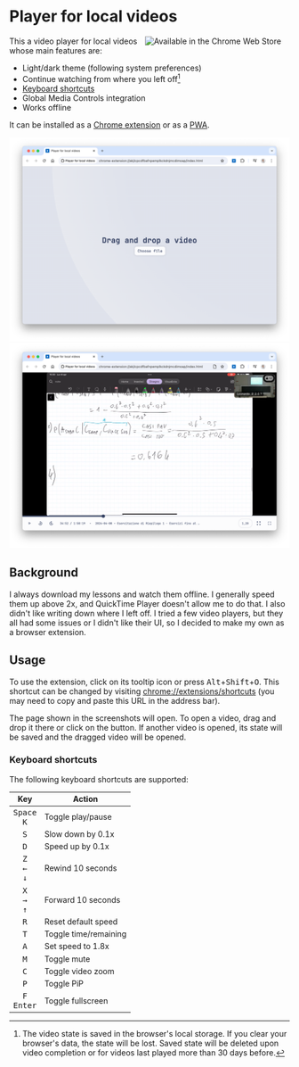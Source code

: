 # Player for local videos

[<img align="right" src="./images/chrome-web-store-badge.svg" alt="Available in the Chrome Web Store" width="260">](https://chrome.google.com/webstore/detail/player-for-local-videos/jobmoeleihhccoboiljgojnjkejppiih)

This a video player for local videos whose main features are:

- Light/dark theme (following system preferences)
- Continue watching from where you left off[^1]
- [Keyboard shortcuts](#keyboard-shortcuts)
- Global Media Controls integration
- Works offline

It can be installed as a [Chrome extension](https://chrome.google.com/webstore/detail/player-for-local-videos/jobmoeleihhccoboiljgojnjkejppiih) or as a [PWA](https://dltmtt.github.io/video-player/src).

[^1]: The video state is saved in the browser's local storage. If you clear your browser's data, the state will be lost. Saved state will be deleted upon video completion or for videos last played more than 30 days before.

![Screenshot of the welcome screen](./images/welcome-light.png "Welcome screen")
![Screenshot of the player](./images/player-light.png "Player")

## Background

I always download my lessons and watch them offline.
I generally speed them up above 2x, and QuickTime Player doesn't allow me to do that. I also didn't like writing down where I left off.
I tried a few video players, but they all had some issues or I didn't like their UI, so I decided to make my own as a browser extension.

## Usage

To use the extension, click on its tooltip icon or press <kbd>Alt</kbd>+<kbd>Shift</kbd>+<kbd>O</kbd>.
This shortcut can be changed by visiting <chrome://extensions/shortcuts> (you may need to copy and paste this URL in the address bar).

The page shown in the screenshots will open.
To open a video, drag and drop it there or click on the button.
If another video is opened, its state will be saved and the dragged video will be opened.

### Keyboard shortcuts

The following keyboard shortcuts are supported:

|                          Key                           | Action                |
| :----------------------------------------------------: | --------------------- |
|            <kbd>Space</kbd><br><kbd>K</kbd>            | Toggle play/pause     |
|                      <kbd>S</kbd>                      | Slow down by 0.1x     |
|                      <kbd>D</kbd>                      | Speed up by 0.1x      |
| <kbd>Z</kbd><br><kbd>&larr;</kbd><br><kbd>&darr;</kbd> | Rewind 10 seconds     |
| <kbd>X</kbd><br><kbd>&rarr;</kbd><br><kbd>&uarr;</kbd> | Forward 10 seconds    |
|                      <kbd>R</kbd>                      | Reset default speed   |
|                      <kbd>T</kbd>                      | Toggle time/remaining |
|                      <kbd>A</kbd>                      | Set speed to 1.8x     |
|                      <kbd>M</kbd>                      | Toggle mute           |
|                      <kbd>C</kbd>                      | Toggle video zoom     |
|                      <kbd>P</kbd>                      | Toggle PiP            |
|            <kbd>F</kbd><br><kbd>Enter</kbd>            | Toggle fullscreen     |
